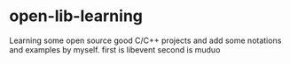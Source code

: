 # open-lib-learning
Learning some open source good C/C++ projects and add some notations and examples by myself.
first is libevent
second is muduo

